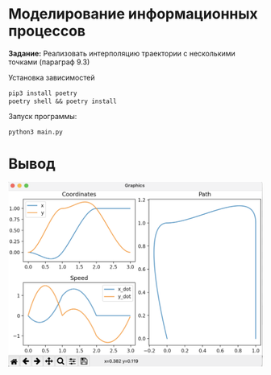 # Моделирование информационных процессов

**Задание:** Реализовать интерполяцию траектории с несколькими точками
(параграф 9.3)

Установка зависимостей
```
pip3 install poetry
poetry shell && poetry install
```
Запуск программы:
```
python3 main.py
```

# Вывод
![](attachments/graphics.png)